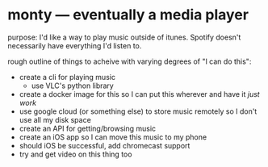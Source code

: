 # monty — eventually a media player

purpose: I'd like a way to play music outside of itunes. Spotify doesn't necessarily have everything I'd listen to.

rough outline of things to acheive with varying degrees of "I can do this":
- create a cli for playing music
  - use VLC's python library
- create a docker image for this so I can put this wherever and have it *just work*
- use google cloud (or something else) to store music remotely so I don't use all my disk space
- create an API for getting/browsing music
- create an iOS app so I can move this music to my phone
- should iOS be successful, add chromecast support
- try and get video on this thing too

